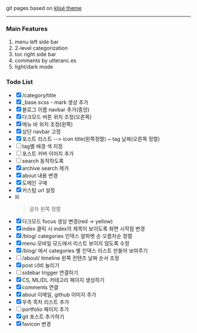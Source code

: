 ## 

git pages based on [klisé theme](https://github.com/piharpi/jekyll-klise)

---

### Main Features
1. menu left side bar
1. 2-level categorization
1. toc right side bar
1. comments by utteranc.es
1. light/dark mode



### Todo List
- [x] /category/title
- [x] _base.scss - mark 생상 추가 
- [x] 블로그 이름 navbar 추가(중앙)
- [x] 다크모드 버튼 위치 조정(오른쪽)
- [x] 메뉴 바 위치 조정(왼쪽)
- [x] 상단 navbar 고정
- [x] 포스트 리스트 --> icon title(왼쪽정렬) ~ tag 날짜(오른쪽 정렬)  
- [ ] tag별 배경 색 지정
- [ ] 포스트 커버 이미지 추가
- [ ] search 동작하도록
- [x] archive search 제거
- [x] about 내용 변경
- [x] 도메인 구매
- [x] 커스텀 url 설정
- [x] > 글자 왼쪽 정렬 
- [x] 다크모드 focus 생상 변경(red -> yellow)
- [x] index 클릭 시 index의 제목이 보이도록 화면 시작점 변경
- [x] /blog/ categories 인덱스 알파벳 순 오름차순 정렬
- [x] menu 모바일 모드에서 리스트 보이지 않도록 수정
- [x] /blog/ 에서 categories 별 인덱스 리스트 만들어 보여주기
- [ ] /about/ timeline 왼쪽 컨텐츠 날짜 순서 조정
- [x] post 너비 늘리기
- [ ] sidebar trigger 연결하기
- [x] CS, ML/DL 카테고리 페이지 생성하기
- [x] comments 연결
- [x] about 이메일, github 이미지 추가
- [x] 우측 목차 리스트 추가
- [ ] portfolio 페이지 추가
- [x] git 포스트 추가하기
- [x] favicon 변경